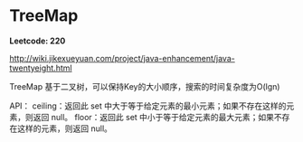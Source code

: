 # TreeMap

**Leetcode: 220**

http://wiki.jikexueyuan.com/project/java-enhancement/java-twentyeight.html

TreeMap 基于二叉树，可以保持Key的大小顺序，搜索的时间复杂度为O(lgn)

API：
ceiling：返回此 set 中大于等于给定元素的最小元素；如果不存在这样的元素，则返回 null。
floor：返回此 set 中小于等于给定元素的最大元素；如果不存在这样的元素，则返回 null。
